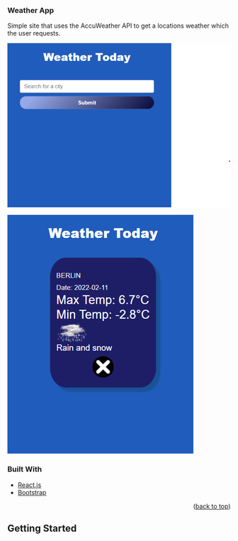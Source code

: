 <div id="top"></div>


<!-- PROJECT LOGO -->
<br />
<div >
 
<h3 >Weather App</h3>

  <p >
   Simple site that uses the AccuWeather API to get a locations weather which the user requests.
    <br />
   


![homepage](https://github.com/alexdaffern/weather-app/blob/main/public/assets/weather%20today%20homepage.png?raw=true)
  
![berlin weather](https://github.com/alexdaffern/weather-app/blob/main/public/assets/Weather-today-berlin.png?raw=true)
### Built With

   
   
* [React.js](https://reactjs.org/)
* [Bootstrap](https://getbootstrap.com)

<p align="right">(<a href="#top">back to top</a>)</p>



<!-- GETTING STARTED -->
## Getting Started






